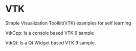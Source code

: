 # VTK
Simple Visualization Toolkit(VTK) examples for self learning

VtkCpp: Is a console based VTK 9 sample

VtkQt: Is a Qt Widget based VTK 9 sample.